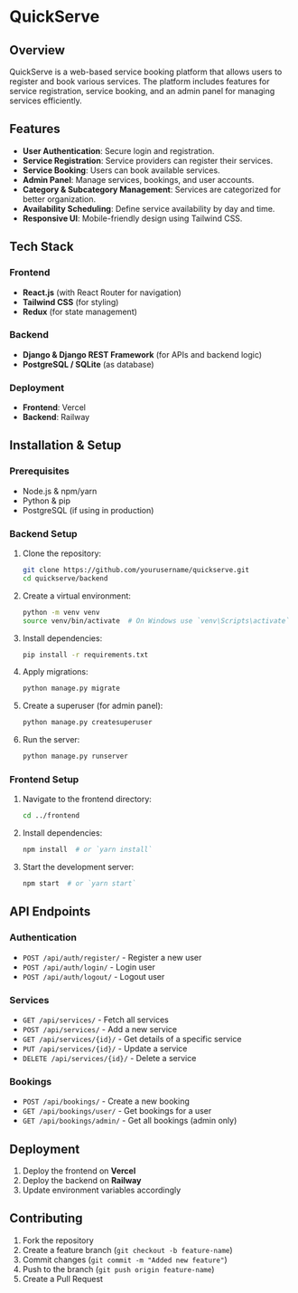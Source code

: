 # QuickServe

## Overview
QuickServe is a web-based service booking platform that allows users to register and book various services. The platform includes features for service registration, service booking, and an admin panel for managing services efficiently.

## Features
- **User Authentication**: Secure login and registration.
- **Service Registration**: Service providers can register their services.
- **Service Booking**: Users can book available services.
- **Admin Panel**: Manage services, bookings, and user accounts.
- **Category & Subcategory Management**: Services are categorized for better organization.
- **Availability Scheduling**: Define service availability by day and time.
- **Responsive UI**: Mobile-friendly design using Tailwind CSS.

## Tech Stack
### Frontend
- **React.js** (with React Router for navigation)
- **Tailwind CSS** (for styling)
- **Redux** (for state management)

### Backend
- **Django & Django REST Framework** (for APIs and backend logic)
- **PostgreSQL / SQLite** (as database)

### Deployment
- **Frontend**: Vercel
- **Backend**: Railway

## Installation & Setup
### Prerequisites
- Node.js & npm/yarn
- Python & pip
- PostgreSQL (if using in production)

### Backend Setup
1. Clone the repository:
   ```sh
   git clone https://github.com/yourusername/quickserve.git
   cd quickserve/backend
   ```
2. Create a virtual environment:
   ```sh
   python -m venv venv
   source venv/bin/activate  # On Windows use `venv\Scripts\activate`
   ```
3. Install dependencies:
   ```sh
   pip install -r requirements.txt
   ```
4. Apply migrations:
   ```sh
   python manage.py migrate
   ```
5. Create a superuser (for admin panel):
   ```sh
   python manage.py createsuperuser
   ```
6. Run the server:
   ```sh
   python manage.py runserver
   ```

### Frontend Setup
1. Navigate to the frontend directory:
   ```sh
   cd ../frontend
   ```
2. Install dependencies:
   ```sh
   npm install  # or `yarn install`
   ```
3. Start the development server:
   ```sh
   npm start  # or `yarn start`
   ```

## API Endpoints
### Authentication
- `POST /api/auth/register/` - Register a new user
- `POST /api/auth/login/` - Login user
- `POST /api/auth/logout/` - Logout user

### Services
- `GET /api/services/` - Fetch all services
- `POST /api/services/` - Add a new service
- `GET /api/services/{id}/` - Get details of a specific service
- `PUT /api/services/{id}/` - Update a service
- `DELETE /api/services/{id}/` - Delete a service

### Bookings
- `POST /api/bookings/` - Create a new booking
- `GET /api/bookings/user/` - Get bookings for a user
- `GET /api/bookings/admin/` - Get all bookings (admin only)

## Deployment
1. Deploy the frontend on **Vercel**
2. Deploy the backend on **Railway**
3. Update environment variables accordingly

## Contributing
1. Fork the repository
2. Create a feature branch (`git checkout -b feature-name`)
3. Commit changes (`git commit -m "Added new feature"`)
4. Push to the branch (`git push origin feature-name`)
5. Create a Pull Request


